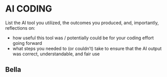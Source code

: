 # AI CODING 
List the AI tool you utilized, the outcomes you produced, and, importantly, reflections on: 
* how useful this tool was / potentially could be for your coding effort going forward
* what steps you needed to (or couldn’t) take to ensure that the AI output was correct, understandable, and fair use


## Bella


